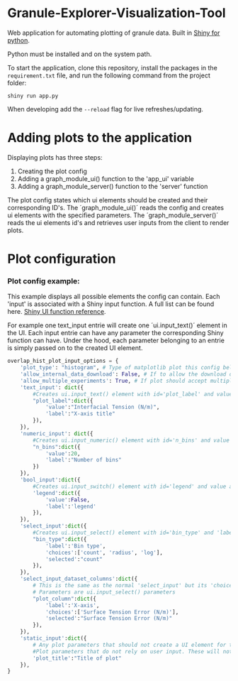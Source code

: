
# Granule-Explorer-Visualization-Tool

Web application for automating plotting of granule data.  Built in [Shiny for python](https://shiny.posit.co/py/).

Python must be installed and on the system path.

To start the application, clone this repository, install the packages in the `requirement.txt` file, and run the following command from the project folder:

    shiny run app.py 

When developing add the `--reload` flag for live refreshes/updating.


# Adding plots to the application
Displaying plots has three steps:

1. Creating the plot config
2. Adding a graph_module_ui() function to the 'app_ui' variable
2. Adding a graph_module_server() function to the 'server' function

The plot config states which ui elements should be created and their corresponding ID's. The ´graph_module_ui()´ reads the config and creates ui elements with the specified parameters. The ´graph_module_server()´ reads the ui elements id's and retrieves user inputs from the client to render plots. 

# Plot configuration


### Plot config example:
This example displays all possible elements the config can contain. Each 'input' is associated with a Shiny input function. A full list can be found here. [Shiny UI function reference](https://shiny.posit.co/py/api/ui.input_select.html).

For example one text_input entrie will create one ´ui.input_text()´ element in the UI. Each input entrie can have any parameter the corresponding Shiny function can have. Under the hood, each parameter belonging to an entrie is simply passed on to the created UI element.
```py
overlap_hist_plot_input_options = {
    'plot_type': "histogram", # Type of matplotlib plot this config belongs to. Used to differentiate between plots when downloading internal plot data.
    'allow_internal_data_download': False, # If to allow the download of the internal data in a plot. Warning! This logic has to be implemented for each new plot.
    'allow_multiple_experiments': True, # If plot should accept multiple different experiments. Useful for comparison plots, overlaping histograms etc.
    'text_input': dict({
        #Creates ui.input_text() element with id='plot_label' and value and label as parameters
        "plot_label":dict({
            'value':"Interfacial Tension (N/m)", 
            'label':"X-axis title"
        }),
    }),
    'numeric_input': dict({
        #Creates ui.input_numeric() element with id='n_bins' and value and label as parameters
        "n_bins":dict({
            'value':20, 
            'label':"Number of bins"
        })
    }),
    'bool_input':dict({
        #Creates ui.input_switch() element with id='legend' and value and label as parameters
        'legend':dict({
            'value':False, 
            'label':'legend'
        }),
    }),
    'select_input':dict({
        #Creates ui.input_select() element with id='bin_type' and 'label', 'choices' and 'selected' as parameters
        "bin_type":dict({
            'label':'Bin type', 
            'choices':['count', 'radius', 'log'], 
            'selected':"count"
        }),
    }),
    'select_input_dataset_columns':dict({
        # This is the same as the normal 'select_input' but its 'choices' list will be updated with the column names of the uploaded aggregate data file. 
        # Parameters are ui.input_select() parameters
        "plot_column":dict({
            'label':'X-axis', 
            'choices':['Surface Tension Error (N/m)'], 
            'selected':"Surface Tension Error (N/m)"
        }),
    }),
    'static_input':dict({
        # Any plot parameters that should not create a UI element for the user to interact with, but still has to be specified to the plot function.
        #Plot parameters that do not rely on user input. These will not create ui compenents and are only used server side.
        'plot_title':"Title of plot"
    }),
}
```
